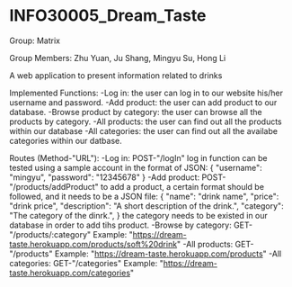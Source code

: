 # INFO30005_Dream_Taste
Group: Matrix

Group Members: Zhu Yuan, Ju Shang, Mingyu Su, Hong Li

A web application to present information related to drinks

Implemented Functions:
-Log in: the user can log in to our website his/her username and password.
-Add product: the user can add product to our database.
-Browse product by category: the user can browse all the products by category.
-All products: the user can find out all the products within our database
-All categories: the user can find out all the availabe categories within our
                 datbase.

Routes (Method-"URL"):
-Log in: POST-"/logIn"
        log in function can be tested using a sample account in the format of 
        JSON:
        {
            "username": "mingyu",
            "password": "12345678"
        }
-Add product: POST-"/products/addProduct"
        to add a product, a certain format should be followed, and it needs to
        be a JSON file:
            {
                "name": "drink name",
                "price": "drink price",
                "description": "A short description of the drink.",
                "category": "The category of the dinrk.",
            }
        the category needs to be existed in our database in order to add tihs
        product.
-Browse by category: GET-"/products/:category"
        Example: "https://dream-taste.herokuapp.com/products/soft%20drink"
-All products: GET-"/products"
        Example: "https://dream-taste.herokuapp.com/products"
-All categories: GET-"/categories"
        Example: "https://dream-taste.herokuapp.com/categories"